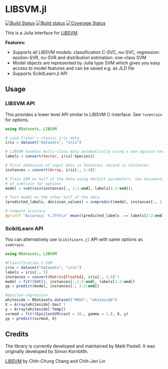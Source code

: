 # LIBSVM.jl

[![Build Status](https://travis-ci.org/mpastell/LIBSVM.jl.svg?branch=master)](https://travis-ci.org/mpastell/LIBSVM.jl)
[![Build status](https://ci.appveyor.com/api/projects/status/1v8jpbiy1o7mpi6q/branch/master?svg=true)](https://ci.appveyor.com/project/mpastell/libsvm-jl/branch/master)
[![Coverage Status](https://coveralls.io/repos/github/mpastell/LIBSVM.jl/badge.svg?branch=master)](https://coveralls.io/github/mpastell/LIBSVM.jl?branch=master)

This is a Julia interface for [LIBSVM](http://www.csie.ntu.edu.tw/~cjlin/libsvm/).

**Features:**
* Supports all LIBSVM models: classification C-SVC, nu-SVC, regression: epsilon-SVR, nu-SVR
    and distribution estimation: one-class SVM
* Model objects are represented by Julia type SVM which gives you easy
  access to model features and can be saved e.g. as JLD file
* Supports ScikitLearn.jl API

## Usage

### LIBSVM API

This provides a lower level API similar to LIBSVM C-interface. See `?svmtrain`
for options.

```julia
using RDatasets, LIBSVM

# Load Fisher's classic iris data
iris = dataset("datasets", "iris")

# LIBSVM handles multi-class data automatically using a one-against-one strategy
labels = convert(Vector, iris[:Species])

# First dimension of input data is features; second is instances
instances = convert(Array, iris[:, 1:4])'

# Train SVM on half of the data using default parameters. See documentation
# of svmtrain for options
model = svmtrain(instances[:, 1:2:end], labels[1:2:end]);

# Test model on the other half of the data.
(predicted_labels, decision_values) = svmpredict(model, instances[:, 2:2:end]);

# Compute accuracy
@printf "Accuracy: %.2f%%\n" mean((predicted_labels .== labels[2:2:end]))*100
```

### ScikitLearn API

You can alternatively use `ScikitLearn.jl` API with same options as `svmtrain`:

```julia
using RDatasets, LIBSVM

#Classification C-SVM
iris = dataset("datasets", "iris")
labels = iris[:, 5]
instances = convert(Matrix{Float64}, iris[:, 1:4]')
model = fit!(SVC(), instances[:,1:2:end], labels[1:2:end])
yp = predict(model, instances[:, 2:2:end])

#epsilon-regression
whiteside = RDatasets.dataset("MASS", "whiteside")
X = Array(whiteside[:Gas]')
y = Array(whiteside[:Temp])
svrmod = fit!(EpsilonSVR(cost = 10., gamma = 1.), X, y)
yp = predict(svrmod, X)
```

## Credits

The library is currently developed and maintained by Matti Pastell. It was originally
developed by Simon Kornblith.

[LIBSVM](http://www.csie.ntu.edu.tw/~cjlin/libsvm/) by Chih-Chung Chang and Chih-Jen Lin
